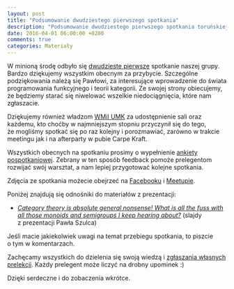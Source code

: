 ```yaml
---
layout: post
title: "Podsumowanie dwudziestego pierwszego spotkania"
description: "Podsumowanie dwudziestego pierwszego spotkania toruńskiej grupy użytkowników języka Java."
date: 2016-04-01 06:00:00 +0200
comments: true
categories: Materiały
---
```

W&nbsp;minioną środę odbyło się <a href="{{root_url}}/news/2016/03/18/spotkanie-21/">dwudzieste pierwsze</a> spotkanie naszej grupy. Bardzo dziękujemy wszystkim obecnym za przybycie. Szczególne podziękowania należą się Pawłowi, za interesujące wprowadzenie do świata programowania funkcyjnego i teorii kategorii. Ze swojej strony obiecujemy, że będziemy starać się niwelować wszelkie niedociągnięcia, które nam zgłaszacie.

Dziękujemy również władzom <a href="https://www.mat.umk.pl" target="_blank">WMiI UMK</a> za&nbsp;udostępnienie sali oraz każdemu, kto choćby w&nbsp;najmniejszym stopniu przyczynił się do tego, że&nbsp;mogliśmy spotkać się po raz kolejny i&nbsp;porozmawiać, zarówno w&nbsp;trakcie meetingu jak i&nbsp;na afterparty w&nbsp;pubie Carpe Kraft.

Wszystkich obecnych na&nbsp;spotkaniu prosimy o&nbsp;wypełnienie <a href="https://docs.google.com/forms/d/1d9OQDYzNEE6gkJR9k4cRDMpducn2tGrLyhCdgCnMXlM/viewform" target="_blank">ankiety pospotkaniowej</a>. Zebrany w&nbsp;ten sposób feedback pomoże prelegentom rozwijać swój warsztat, a&nbsp;nam lepiej przygotować kolejne spotkania. <!--more-->

Zdjęcia ze spotkania możecie obejrzeć na&nbsp;<a href="https://www.facebook.com/media/set/?set=a.1743986502491502.1073741853.1472639746292847" target="_blank">Facebooku</a> i&nbsp;<a href="http://www.meetup.com/Torun-JUG/photos/26853962/" target="_blank">Meetupie</a>.

Poniżej znajdują się odnośniki do materiałów z&nbsp;prezentacji:
<ul>
  <li>
    <a href="#będą_jak_Paweł_przyśle" target="_blank">
      <em>Category theory is absolute general nonsense! What is all the fuss with all those monoids and semigroups I keep hearing about?</em></a> (slajdy z&nbsp;prezentacji Pawła Szulca)
  </li>
</ul>

Jeśli macie jakiekolwiek uwagi na&nbsp;temat przebiegu spotkania, to&nbsp;piszcie o&nbsp;tym w&nbsp;komentarzach.

Zachęcamy wszystkich do dzielenia się swoją wiedzą i&nbsp;<a href="{{root_url}}/speakers/">zgłaszania własnych prelekcji</a>. Każdy prelegent może liczyć na drobny upominek :)

Dzięki serdeczne i&nbsp;do zobaczenia wkrótce.